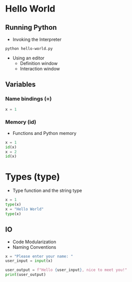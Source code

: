 
# Hello World

## Running Python
* Invoking the Interpreter
```
python hello-world.py
```
* Using an editor
  * Definition window
  * Interaction window

## Variables
### Name bindings (=)
```Python
x = 1
```

### Memory (id)
* Functions and Python memory
```Python
x = 1
id(x)
x = 2
id(x)
```
# Types (type)
* Type function and the string type
```Python
x = 1
type(x)
x = "Hello World"
type(x)
```

## IO
* Code Modularization
* Naming Conventions
```Python
x = "Please enter your name: "
user_input = input(x)

user_output = f"Hello {user_input}, nice to meet you!"
print(user_output)
```


